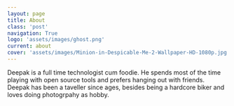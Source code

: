 ```yaml
---
layout: page
title: About
class: 'post'
navigation: True
logo: 'assets/images/ghost.png'
current: about
cover: 'assets/images/Minion-in-Despicable-Me-2-Wallpaper-HD-1080p.jpg'
---
```


Deepak is a full time technologist cum foodie. He spends most of the time playing with open source tools and prefers hanging out with friends. Deepak has been a taveller since ages, besides being a hardcore biker and loves doing photogrpahy as hobby.

